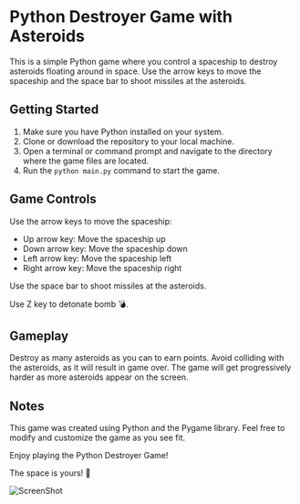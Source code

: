 <!DOCTYPE html> <html lang="en"> <head> <meta charset="UTF-8"> <meta name="viewport" content="width=device-width, initial-scale=1.0"> </head> <body> <h1>Python Destroyer Game with Asteroids</h1> <p>This is a simple Python game where you control a spaceship to destroy asteroids floating around in space. Use the arrow keys to move the spaceship and the space bar to shoot missiles at the asteroids.
</p> <h2>Getting Started</h2> <ol> <li>Make sure you have Python installed on your system.</li> <li>Clone or download the repository to your local machine.</li> <li>Open a terminal or command prompt and navigate to the directory where the game files are located.</li> <li>Run the <code>python main.py</code> command to start the game.</li> </ol> <h2>Game Controls</h2> <p>Use the arrow keys to move the spaceship:</p> <ul> <li>Up arrow key: Move the spaceship up</li> <li>Down arrow key: Move the spaceship down</li> <li>Left arrow key: Move the spaceship left</li> <li>Right arrow key: Move the spaceship right</li> </ul> <p>Use the space bar to shoot missiles at the asteroids.</p> <p>Use Z key to detonate bomb 💣.</p> <h2>Gameplay</h2> <p>Destroy as many asteroids as you can to earn points. Avoid colliding with the asteroids, as it will result in game over. The game will get progressively harder as more asteroids appear on the screen.</p> <h2>Notes</h2> <p>This game was created using Python and the Pygame library. Feel free to modify and customize the game as you see fit.</p> <p>Enjoy playing the Python Destroyer Game!</p>  <p>The space is yours! 🚀 </p> </body> </html>

![ScreenShot](https://i.postimg.cc/qR2j0Fy0/Screenshot-from-2024-03-30-10-15-56-1.png)
